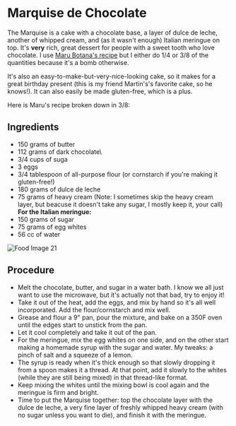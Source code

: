 # Marquise de Chocolate

The Marquise is a cake with a chocolate base, a layer of dulce de leche, another of whipped cream, and (as it wasn't enough) Italian meringue on top. It's **very** rich, great dessert for people with a sweet tooth who love chocolate. I use [Maru Botana's recipe](https://www.marubotana.tv/recipe-items/marquise-de-chocolate/) but I either do 1/4 or 3/8 of the quantities because it's a bomb otherwise.

It's also an easy-to-make-but-very-nice-looking cake, so it makes for a great birthday present (this is my friend Martin's's favorite cake, so he knows!). It can also easily be made gluten-free, which is a plus. 

Here is Maru's recipe broken down in 3/8:

## Ingredients
- 150 grams of butter
- 112 grams of dark chocolate\
- 3/4 cups of suga
- 3 eggs
- 3/4 tablespoon of all-purpose flour (or cornstarch if you're making it gluten-free!)
- 180 grams of dulce de leche
- 75 grams of heavy cream (Note: I sometimes skip the heavy cream layer, but beacuse it doesn't take any sugar, I mostly keep it, your call)
**For the Italian meringue:**
- 150 grams of sugar
- 75 grams of egg whites
- 56 cc of water
<img src="MarquiseYBudines.jpg" alt="Food Image 21" class="food-image">

## Procedure
- Melt the chocolate, butter, and sugar in a water bath. I know we all just want to use the microwave, but it's actually not that bad, try to enjoy it!
- Take it out of the heat, add the eggs, and mix by hand so it's all well incorporated. Add the flour/cornstarch and mix well.
- Grease and flour a 9" pan, pour the mixture, and bake on a 350F oven until the edges start to unstick from the pan.
- Let it cool completely and take it out of the pan.
- For the meringue, mix the egg whites on one side, and on the other start making a homemade syrup with the sugar and water. My tweaks: a pinch of salt and a squeeze of a lemon.
- The syrup is ready when it's thick enough so that slowly dropping it from a spoon makes it a thread. At that point, add it slowly to the whites (while they are still being mixed) in that thread-like format.
- Keep mixing the whites until the mixing bowl is cool again and the meringue is firm and bright.
- Time to put the Marquise together: top the chocolate layer with the dulce de leche, a very fine layer of freshly whipped heavy cream (with no sugar unless you want to die), and finish it with the meringue.
